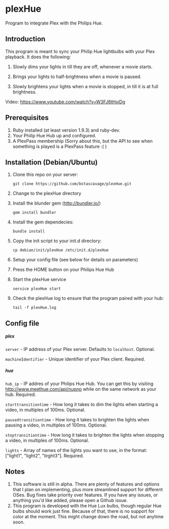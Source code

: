 plexHue
=======

Program to integrate Plex with the Philips Hue.

## Introduction
This program is meant to sync your Philip Hue lightbulbs with your Plex playback.  It does the following:
1.  Slowly dims your lights in till they are off, whenever a movie starts.

2.  Brings your lights to half-brightness when a movie is paused.

3.  Slowly brightens your lights when a movie is stopped, in till it is at full brightness.

Video: https://www.youtube.com/watch?v=W3FJ6tHxiDg  

## Prerequisites
1.  Ruby installed (at least version 1.9.3) and ruby-dev.
2.  Your Philip Hue Hub up and configured.
3.  A PlexPass membership (Sorry about this, but the API to see when something is played is a PlexPass feature :( )

## Installation (Debian/Ubuntu)
1.  Clone this repo on your server:

    `git clone https://github.com/bstascavage/plexHue.git`
2.  Change to the plexHue directory
3.  Install the blunder gem (http://bundler.io/)

    `gem install bundler`
4.  Install the gem dependecies:

    `bundle install`
5.  Copy the init script to your init.d directory:

    `cp debian/init/plexHue /etc/init.d/plexHue`
6.  Setup your config file (see below for details on parameters)
7.  Press the HOME button on your Philips Hue Hub
8.  Start the plexHue service

    `service plexHue start`
9.  Check the plexHue log to ensure that the program paired with your hub:

    `tail -f plexHue.log`
    
## Config file

##### plex
`server` - IP address of your Plex server.  Defaults to `localhost`.  Optional.

`machineIdentifier` - Unique identifier of your Plex client.  Required.

##### hue
`hub_ip` - IP addres of your Philips Hue Hub.  You can get this by visiting http://www.meethue.com/api/nupnp while on the same network as your hub.  Required.

`starttransitiontime` - How long it takes to dim the lights when starting a video, in multiples of 100ms.  Optional.

`pausedtransitiontime` - How long it takes to brighten the lights when pausing a video, in multiples of 100ms.  Optional.

`stoptransitiontime` - How long it takes to brighten the lights when stopping a video, in multiples of 100ms.  Optional.

`lights` - Array of names of the lights you want to use, in the format: ["light1", "light2", "lirght3"].  Required.


## Notes
1.  This software is still in alpha.  There are plenty of features and options that I plan on implementing, plus more streamlined support for different OSes.  Bug fixes take priority over features.  If you have any issues, or anything you'd like added, please open a Github issue.
2.  This program is developed with the Hue Lux bulbs, though regular Hue bulbs should work just fine.  Because of that, there is no support for color at the moment.  This might change down the road, but not anytime soon.
